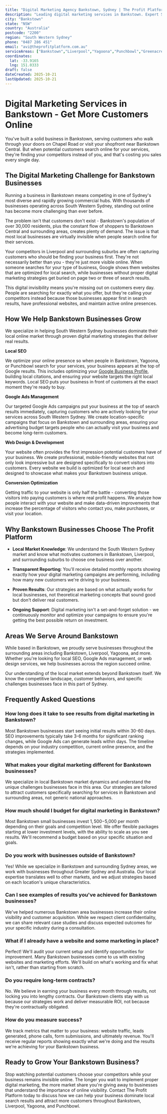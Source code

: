 ```yaml
---
title: "Digital Marketing Agency Bankstown, Sydney | The Profit Platform"
description: "Leading digital marketing services in Bankstown. Expert SEO, Google Ads & web design for South Western Sydney businesses. Call 0487 286 451 for a free consultation."
city: "Bankstown"
state: "NSW"
country: "Australia"
postcode: "2200"
region: "South Western Sydney"
phone: "0487 286 451"
email: "avi@theprofitplatform.com.au"
serviceAreas: ["Bankstown","Liverpool","Yagoona","Punchbowl","Greenacre"]
coordinates:
  lat: -33.9165
  lng: 151.0333
draft: false
dateCreated: 2025-10-21
lastUpdated: 2025-10-21
---
```


<script type="application/ld+json">
{
  "@context": "https://schema.org",
  "@type": "LocalBusiness",
  "@id": "https://theprofitplatform.com.au/locations/bankstown/",
  "name": "The Profit Platform",
  "description": "Leading digital marketing services in Bankstown. Expert SEO, Google Ads & web design for South Western Sydney businesses. Call 0487 286 451 for a free consultation.",
  "url": "https://theprofitplatform.com.au/locations/bankstown/",
  "telephone": "0487 286 451",
  "email": "avi@theprofitplatform.com.au",
  "address": {
    "@type": "PostalAddress",
    "addressLocality": "Bankstown",
    "addressRegion": "NSW",
    "postalCode": "2200",
    "addressCountry": "AU"
  },
  "areaServed": {
    "@type": "City",
    "name": "Bankstown"
  },
  "priceRange": "$$",
  "openingHours": "Mo-Fr 09:00-18:00",
  "sameAs": [
    "https://www.facebook.com/theprofitplatform",
    "https://www.linkedin.com/company/theprofitplatform",
    "https://twitter.com/profitplatform"
  ],
  "geo": {
    "@type": "GeoCoordinates"
  }
}
</script>


# Digital Marketing Services in Bankstown - Get More Customers Online

You've built a solid business in Bankstown, serving customers who walk through your doors on Chapel Road or visit your shopfront near Bankstown Central. But when potential customers search online for your services, they're finding your competitors instead of you, and that's costing you sales every single day.

## The Digital Marketing Challenge for Bankstown Businesses

Running a business in Bankstown means competing in one of Sydney's most diverse and rapidly growing commercial hubs. With thousands of businesses operating across South Western Sydney, standing out online has become more challenging than ever before.

The problem isn't that customers don't exist - Bankstown's population of over 30,000 residents, plus the constant flow of shoppers to Bankstown Central and surrounding areas, creates plenty of demand. The issue is that most local businesses are virtually invisible when people search online for their services.

Your competitors in Liverpool and surrounding suburbs are often capturing customers who should be finding your business first. They're not necessarily better than you - they're just more visible online. When someone searches for your type of business, Google shows them websites that are optimized for local search, while businesses without proper digital marketing strategies get buried on page two or three of search results.

This digital invisibility means you're missing out on customers every day. People are searching for exactly what you offer, but they're calling your competitors instead because those businesses appear first in search results, have professional websites, and maintain active online presences.

## How We Help Bankstown Businesses Grow

We specialize in helping South Western Sydney businesses dominate their local online market through proven digital marketing strategies that deliver real results.

**Local SEO**

We optimize your online presence so when people in Bankstown, Yagoona, or Punchbowl search for your services, your business appears at the top of Google results. This includes optimizing your [Google Business Profile](/blog/how-to-optimise-your-google-business-profile-for-sydney-local-search-in-2025/), building local citations, and ensuring your website targets the right local keywords. Local SEO puts your business in front of customers at the exact moment they're ready to buy.

**Google Ads Management**

Our targeted Google Ads campaigns put your business at the top of search results immediately, capturing customers who are actively looking for your services across South Western Sydney. We create location-specific campaigns that focus on Bankstown and surrounding areas, ensuring your advertising budget targets people who can actually visit your business and become long-term customers.

**Web Design & Development**

Your website often provides the first impression potential customers have of your business. We create professional, mobile-friendly websites that not only look impressive but are designed specifically to convert visitors into customers. Every website we build is optimized for local search and designed to showcase what makes your Bankstown business unique.

**Conversion Optimization**

Getting traffic to your website is only half the battle - converting those visitors into paying customers is where real profit happens. We analyze how people interact with your website and make data-driven improvements that increase the percentage of visitors who contact you, make purchases, or visit your location.

## Why Bankstown Businesses Choose The Profit Platform

- **Local Market Knowledge**: We understand the South Western Sydney market and know what motivates customers in Bankstown, Liverpool, and surrounding suburbs to choose one business over another.

- **Transparent Reporting**: You'll receive detailed monthly reports showing exactly how your digital marketing campaigns are performing, including how many new customers we're driving to your business.

- **Proven Results**: Our strategies are based on what actually works for local businesses, not theoretical marketing concepts that sound good but don't deliver real customers.

- **Ongoing Support**: Digital marketing isn't a set-and-forget solution - we continuously monitor and optimize your campaigns to ensure you're getting the best possible return on investment.


## Areas We Serve Around Bankstown

While based in Bankstown, we proudly serve businesses throughout the surrounding areas including Bankstown, Liverpool, Yagoona, and more. Whether you're looking for local SEO, Google Ads management, or web design services, we help businesses across the region succeed online.

Our understanding of the local market extends beyond Bankstown itself. We know the competitive landscape, customer behaviors, and specific challenges businesses face in this part of Sydney.


## Frequently Asked Questions

### How long does it take to see results from digital marketing in Bankstown?

Most Bankstown businesses start seeing initial results within 30-60 days. SEO improvements typically take 3-6 months for significant ranking changes, while Google Ads can generate leads within days. The timeline depends on your industry competition, current online presence, and the strategies implemented.

### What makes your digital marketing different for Bankstown businesses?

We specialize in local Bankstown market dynamics and understand the unique challenges businesses face in this area. Our strategies are tailored to attract customers specifically searching for services in Bankstown and surrounding areas, not generic national approaches.

### How much should I budget for digital marketing in Bankstown?

Most Bankstown small businesses invest $1,500-$5,000 per month depending on their goals and competition level. We offer flexible packages starting at lower investment levels, with the ability to scale as you see results. We'll recommend a budget based on your specific situation and goals.

### Do you work with businesses outside of Bankstown?

Yes! While we specialize in Bankstown and surrounding Sydney areas, we work with businesses throughout Greater Sydney and Australia. Our local expertise translates well to other markets, and we adjust strategies based on each location's unique characteristics.

### Can I see examples of results you've achieved for Bankstown businesses?

We've helped numerous Bankstown area businesses increase their online visibility and customer acquisition. While we respect client confidentiality, we can share relevant case studies and discuss expected outcomes for your specific industry during a consultation.

### What if I already have a website and some marketing in place?

Perfect! We'll audit your current setup and identify opportunities for improvement. Many Bankstown businesses come to us with existing websites and marketing efforts. We'll build on what's working and fix what isn't, rather than starting from scratch.

### Do you require long-term contracts?

No. We believe in earning your business every month through results, not locking you into lengthy contracts. Our Bankstown clients stay with us because our strategies work and deliver measurable ROI, not because they're contractually obligated.

### How do you measure success?

We track metrics that matter to your business: website traffic, leads generated, phone calls, form submissions, and ultimately revenue. You'll receive regular reports showing exactly what we're doing and the results we're achieving for your Bankstown business.

## Ready to Grow Your Bankstown Business?

Stop watching potential customers choose your competitors while your business remains invisible online. The longer you wait to implement proper digital marketing, the more market share you're giving away to businesses that understand the importance of online visibility. Contact The Profit Platform today to discuss how we can help your business dominate local search results and attract more customers throughout Bankstown, Liverpool, Yagoona, and Punchbowl.